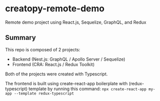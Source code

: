 # creatopy-remote-demo
Remote demo project using React.js, Sequelize, GraphQL, and Redux

## Summary
This repo is composed of 2 projects:
- Backend (Nest.js: GraphQL / Apollo Server / Sequelize)
- Frontend (CRA: React.js / Redux Toolkit)

Both of the projects were created with Typescript.

The frontend is built using create-react-app boilerplate with (redux-typescript) template by running this command:
`npx create-react-app my-app --template redux-typescript`
